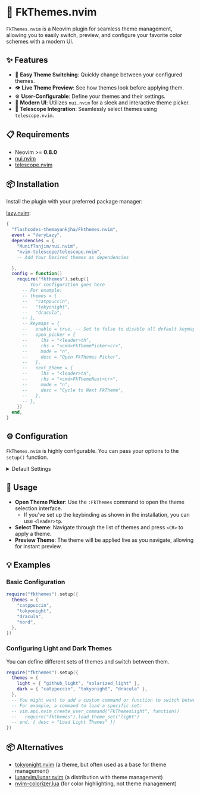 # 🎨 FkThemes.nvim

`FkThemes.nvim` is a Neovim plugin for seamless theme management, allowing you to easily switch, preview, and configure your favorite color schemes with a modern UI.

## ✨ Features

- 🔄 **Easy Theme Switching**: Quickly change between your configured themes.
- 👁️ **Live Theme Preview**: See how themes look before applying them.
- ⚙️ **User-Configurable**: Define your themes and their settings.
- 🚀 **Modern UI**: Utilizes `nui.nvim` for a sleek and interactive theme picker.
- 🔭 **Telescope Integration**: Seamlessly select themes using `telescope.nvim`.

## 📋 Requirements

- Neovim >= **0.8.0**
- [nui.nvim](https://github.com/MunifTanjim/nui.nvim)
- [telescope.nvim](https://github.com/nvim-telescope/telescope.nvim)

## 📦 Installation

Install the plugin with your preferred package manager:

[lazy.nvim](https://github.com/folke/lazy.nvim):

```lua
{
  "flashcodes-themayankjha/Fkthemes.nvim",
  event = "VeryLazy",
  dependencies = {
    "MunifTanjim/nui.nvim",
    "nvim-telescope/telescope.nvim",
    -- Add Your Desired themes as dependencies

  },
  config = function()
    require("fkthemes").setup({
      -- Your configuration goes here
      -- For example:
      -- themes = {
      --   "catppuccin",
      --   "tokyonight",
      --   "dracula",
      -- },
      -- keymaps = {
      --   enable = true, -- Set to false to disable all default keymaps
      --   open_picker = {
      --     lhs = "<leader>th",
      --     rhs = "<cmd>FkThemePicker<cr>",
      --     mode = "n",
      --     desc = "Open FkThemes Picker",
      --   },
      --   next_theme = {
      --     lhs = "<leader>tn",
      --     rhs = "<cmd>FkThemeNext<cr>",
      --     mode = "n",
      --     desc = "Cycle to Next FkTheme",
      --   },
      -- },
    })
  end,
}
```

## ⚙️ Configuration

`FkThemes.nvim` is highly configurable. You can pass your options to the `setup()` function.

<details><summary>Default Settings</summary>

```lua
{
  transparent_background = false, -- Whether to set background to transparent for UI components.
  themes = {
    "tokyonight",
    "catppuccin",
    "gruvbox",
    "rose-pine",
    "material",
    "moonlight",
  },
  default_theme = "tokyonight", -- The theme to apply on startup if no state is saved.
  keymaps = {
    enable = true, -- Set to false to disable all default keymaps created by the plugin.
    open_picker = {
      lhs = "<leader>tp",
      rhs = "<cmd>FkThemePicker<cr>",
      mode = "n",
      desc = "Open FkThemes Picker",
    },
    next_theme = {
      lhs = "<leader>tn",
      rhs = "<cmd>FkThemeNext<cr>",
      mode = "n",
      desc = "Cycle to Next FkTheme",
    },
    -- You can add or override keymaps here.
    -- For example, to change the 'open_picker' keybinding:
    -- open_picker = {
    --   lhs = "<leader>T",
    --   rhs = "<cmd>FkThemePicker<cr>",
    --   mode = "n",
    --   desc = "Open FkThemes Picker (Custom)",
    -- },
  },
}
```

</details>

## 🚀 Usage

- **Open Theme Picker**: Use the `:FkThemes` command to open the theme selection interface.
  - If you've set up the keybinding as shown in the installation, you can use `<leader>tp`.
- **Select Theme**: Navigate through the list of themes and press `<CR>` to apply a theme.
- **Preview Theme**: The theme will be applied live as you navigate, allowing for instant preview.

## 💡 Examples

### Basic Configuration

```lua
require("fkthemes").setup({
  themes = {
    "catppuccin",
    "tokyonight",
    "dracula",
    "nord",
  },
})
```

### Configuring Light and Dark Themes

You can define different sets of themes and switch between them.

```lua
require("fkthemes").setup({
  themes = {
    light = { "github_light", "solarized_light" },
    dark = { "catppuccin", "tokyonight", "dracula" },
  },
  -- You might want to add a custom command or function to switch between light/dark sets
  -- For example, a command to load a specific set:
  -- vim.api.nvim_create_user_command("FkThemesLight", function()
  --   require("fkthemes").load_theme_set("light")
  -- end, { desc = "Load Light Themes" })
})
```

## 📦 Alternatives

- [tokyonight.nvim](https://github.com/folke/tokyonight.nvim) (a theme, but often used as a base for theme management)
- [lunarvim/lunar.nvim](https://github.com/lunarvim/lunar.nvim) (a distribution with theme management)
- [nvim-colorizer.lua](https://github.com/NvChad/nvim-colorizer.lua) (for color highlighting, not theme management)
